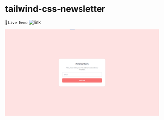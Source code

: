 # tailwind-css-newsletter

🔴`Live Demo`
![link](https://tailwindcomponents.com/component/newsletters)

![alt text](https://github.com/Rachit-hooda-18/tailwind-css-newsletter/blob/main/news.png)
